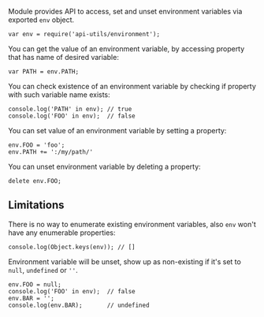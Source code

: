 Module provides API to access, set and unset environment variables via exported
`env` object.

    var env = require('api-utils/environment');

You can get the value of an environment variable, by accessing property that
has name of desired variable:

    var PATH = env.PATH;

You can check existence of an environment variable by checking if property with
such variable name exists:

    console.log('PATH' in env); // true
    console.log('FOO' in env);  // false

You can set value of an environment variable by setting a property:

    env.FOO = 'foo';
    env.PATH += ':/my/path/'

You can unset environment variable by deleting a property:

    delete env.FOO;

## Limitations ##

There is no way to enumerate existing environment variables, also `env`
won't have any enumerable properties:

    console.log(Object.keys(env)); // []

Environment variable will be unset, show up as non-existing if it's set
to `null`, `undefined` or `''`.

    env.FOO = null;
    console.log('FOO' in env);  // false
    env.BAR = '';
    console.log(env.BAR);       // undefined
